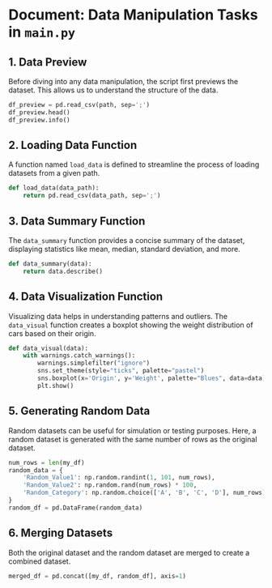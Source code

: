# Document: Data Manipulation Tasks in `main.py`
## 1. Data Preview

Before diving into any data manipulation, the script first previews the dataset. This allows us to understand the structure of the data.

```python
df_preview = pd.read_csv(path, sep=';')
df_preview.head()
df_preview.info()
```

## 2. Loading Data Function

A function named `load_data` is defined to streamline the process of loading datasets from a given path.

```python
def load_data(data_path):
    return pd.read_csv(data_path, sep=';')
```

## 3. Data Summary Function

The `data_summary` function provides a concise summary of the dataset, displaying statistics like mean, median, standard deviation, and more.

```python
def data_summary(data):
    return data.describe()
```

## 4. Data Visualization Function

Visualizing data helps in understanding patterns and outliers. The `data_visual` function creates a boxplot showing the weight distribution of cars based on their origin.

```python
def data_visual(data):
    with warnings.catch_warnings():
        warnings.simplefilter("ignore")
        sns.set_theme(style="ticks", palette="pastel")
        sns.boxplot(x='Origin', y='Weight', palette="Blues", data=data)
        plt.show()
```

## 5. Generating Random Data

Random datasets can be useful for simulation or testing purposes. Here, a random dataset is generated with the same number of rows as the original dataset.

```python
num_rows = len(my_df)
random_data = {
    'Random_Value1': np.random.randint(1, 101, num_rows),
    'Random_Value2': np.random.rand(num_rows) * 100,
    'Random_Category': np.random.choice(['A', 'B', 'C', 'D'], num_rows)
}
random_df = pd.DataFrame(random_data)
```

## 6. Merging Datasets

Both the original dataset and the random dataset are merged to create a combined dataset.

```python
merged_df = pd.concat([my_df, random_df], axis=1)
```
